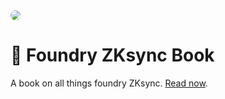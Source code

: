 <img src="src/images/foundry-banner.png" style="border-radius: 20px">

<br>

# 📖 Foundry ZKsync Book

A book on all things foundry ZKsync. [Read now](https://foundry-book.zksync.io/).
